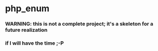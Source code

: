 # php_enum

### WARNING: this is not a complete project; it's a skeleton for a future realization
###          if I will have the time ;-P

